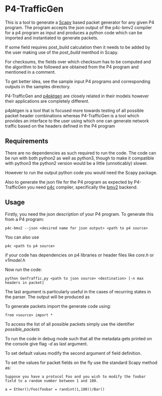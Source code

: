 # P4-TrafficGen

This is a tool to generate a [Scapy](https://scapy.net/) based packet generator for any given P4 program. The program accepts the json output of the p4c-bmv2 compiler for a p4 program as input and produces a python code which can be imported and instantiated to generate packets.

If some field requires post_build calculation then it needs to be added by the user making use of the *post_build* menthod in Scapy.

For checksums, the fields over which checksum has to be computed and the algorithm to be followed are obtained from the P4 program and mentioned in a comment.

To get better idea, see the sample input P4 programs and corresponding outputs in the samples directory.

P4-TrafficGen and [p4pktgen](https://github.com/p4pktgen/p4pktgen) are closely related in their models however their applications are completely different.

p4pktgen is a tool that is focused more towards testing of all possible packet header combinations
whereas P4-TrafficGen is a tool which provides an interface to the user using which one can generate network traffic based on the headers defined in the P4 program

## Requirements
There are no dependencies as such required to run the code. The code can be run with both python2 as well as python3, though to make it compatible with python3 the python2 version would be a little (unnoticably) slower.

However to run the output python code you would need the Scapy package.

Also to generate the json file for the P4 program as expected by P4-TrafficGen you need [p4c](https://github.com/p4lang/p4c) compiler, specifically the [bmv2](https://github.com/p4lang/p4c/tree/master/backends/bmv2) backend.

## Usage
Firstly, you need the json description of your P4 program. To generate this from a P4 program:
```
p4c-bmv2 --json <desired name for json output> <path to p4 source>
```
You can also use 
```
p4c <path to p4 source>
```
if your code has dependencies on p4 libraries or header files like *core.h* or *v1model.h*

Now run the code:
```
python GenTraffic.py <path to json source> <destination> [-n max headers in packet]
```
The last argument is particularly useful in the cases of recurring states in the parser.
The output will be produced as

To generate packets import the generate code using:
```
from <source> import *
```
To access the list of all possible packets simply use the identifier *possible_packets*

To run the code in debug mode such that all the metadata gets printed on the console give flag *-d* as last argument.

To set default values modify the second argument of field definition.

To set the values for packet fields on the fly use the standard Scapy method as:
```
Suppose you have a protocol Foo and you wish to modify the foobar field to a random number between 1 and 100.

a = Ether()/Foo(foobar = randint(1,100))/Bar() 
```